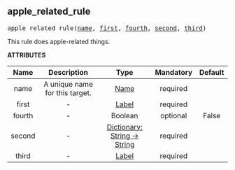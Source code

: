 <!-- Generated with Stardoc: http://skydoc.bazel.build -->

<a name="#apple_related_rule"></a>

## apple_related_rule

<pre>
apple_related_rule(<a href="#apple_related_rule-name">name</a>, <a href="#apple_related_rule-first">first</a>, <a href="#apple_related_rule-fourth">fourth</a>, <a href="#apple_related_rule-second">second</a>, <a href="#apple_related_rule-third">third</a>)
</pre>

This rule does apple-related things.

**ATTRIBUTES**


| Name  | Description | Type | Mandatory | Default |
| :-------------: | :-------------: | :-------------: | :-------------: | :-------------: |
| <a name="apple_related_rule-name"></a>name |  A unique name for this target.   | <a href="https://bazel.build/docs/build-ref.html#name">Name</a> | required |  |
| <a name="apple_related_rule-first"></a>first |  -   | <a href="https://bazel.build/docs/build-ref.html#labels">Label</a> | required |  |
| <a name="apple_related_rule-fourth"></a>fourth |  -   | Boolean | optional | False |
| <a name="apple_related_rule-second"></a>second |  -   | <a href="https://bazel.build/docs/skylark/lib/dict.html">Dictionary: String -> String</a> | required |  |
| <a name="apple_related_rule-third"></a>third |  -   | <a href="https://bazel.build/docs/build-ref.html#labels">Label</a> | required |  |



